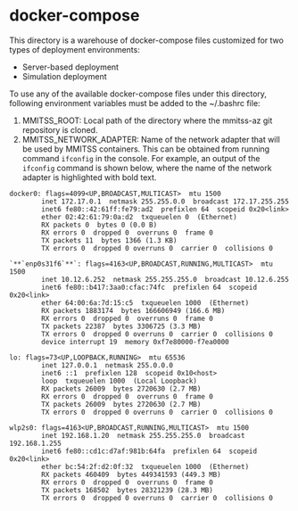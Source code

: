 # docker-compose

This directory is a warehouse of docker-compose files customized for two types of deployment environments:
- Server-based deployment
- Simulation deployment

To use any of the available docker-compose files under this directory, following environment variables must be added to the ~/.bashrc file:
1. MMITSS_ROOT: Local path of the directory where the mmitss-az git repository is cloned.
2. MMITSS_NETWORK_ADAPTER: Name of the network adapter that will be used by MMITSS containers. This can be obtained from running command `ifconfig` in the console. For example, an output of the `ifconfig` command is shown below, where the name of the network adapter is highlighted with bold text.
```
docker0: flags=4099<UP,BROADCAST,MULTICAST>  mtu 1500
        inet 172.17.0.1  netmask 255.255.0.0  broadcast 172.17.255.255
        inet6 fe80::42:61ff:fe79:ad2  prefixlen 64  scopeid 0x20<link>
        ether 02:42:61:79:0a:d2  txqueuelen 0  (Ethernet)
        RX packets 0  bytes 0 (0.0 B)
        RX errors 0  dropped 0  overruns 0  frame 0
        TX packets 11  bytes 1366 (1.3 KB)
        TX errors 0  dropped 0 overruns 0  carrier 0  collisions 0

`**`enp0s31f6`**`: flags=4163<UP,BROADCAST,RUNNING,MULTICAST>  mtu 1500
        inet 10.12.6.252  netmask 255.255.255.0  broadcast 10.12.6.255
        inet6 fe80::b417:3aa0:cfac:74fc  prefixlen 64  scopeid 0x20<link>
        ether 64:00:6a:7d:15:c5  txqueuelen 1000  (Ethernet)
        RX packets 1883174  bytes 166606949 (166.6 MB)
        RX errors 0  dropped 0  overruns 0  frame 0
        TX packets 22387  bytes 3306725 (3.3 MB)
        TX errors 0  dropped 0 overruns 0  carrier 0  collisions 0
        device interrupt 19  memory 0xf7e80000-f7ea0000  
        
lo: flags=73<UP,LOOPBACK,RUNNING>  mtu 65536
        inet 127.0.0.1  netmask 255.0.0.0
        inet6 ::1  prefixlen 128  scopeid 0x10<host>
        loop  txqueuelen 1000  (Local Loopback)
        RX packets 26009  bytes 2720630 (2.7 MB)
        RX errors 0  dropped 0  overruns 0  frame 0
        TX packets 26009  bytes 2720630 (2.7 MB)
        TX errors 0  dropped 0 overruns 0  carrier 0  collisions 0

wlp2s0: flags=4163<UP,BROADCAST,RUNNING,MULTICAST>  mtu 1500
        inet 192.168.1.20  netmask 255.255.255.0  broadcast 192.168.1.255
        inet6 fe80::cd1c:d7af:981b:64fa  prefixlen 64  scopeid 0x20<link>
        ether bc:54:2f:d2:0f:32  txqueuelen 1000  (Ethernet)
        RX packets 460409  bytes 449341593 (449.3 MB)
        RX errors 0  dropped 0  overruns 0  frame 0
        TX packets 168502  bytes 28321239 (28.3 MB)
        TX errors 0  dropped 0 overruns 0  carrier 0  collisions 0

```

